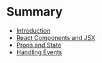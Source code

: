 # Summary

* [Introduction](README.md)
* [React Components and JSX](react-components.md)
* [Props and State ](props.md)
* [Handling Events](handling-events.md)

